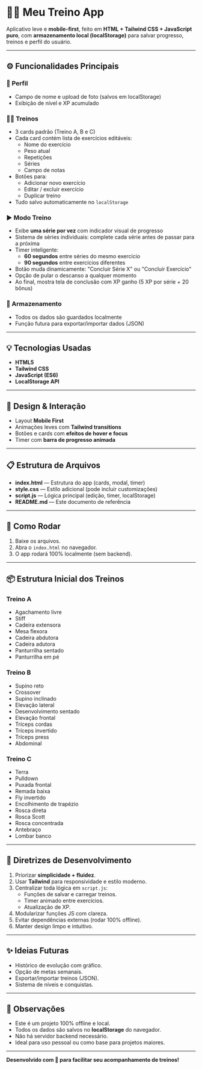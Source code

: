 # 🏋️‍♂️ Meu Treino App

Aplicativo leve e **mobile-first**, feito em **HTML + Tailwind CSS + JavaScript puro**, com **armazenamento local (localStorage)** para salvar progresso, treinos e perfil do usuário.

---

## ⚙️ Funcionalidades Principais

### 👤 Perfil
- Campo de nome e upload de foto (salvos em localStorage)
- Exibição de nível e XP acumulado

### 🏋️‍♀️ Treinos
- 3 cards padrão (Treino A, B e C)
- Cada card contém lista de exercícios editáveis:
  - Nome do exercício
  - Peso atual
  - Repetições
  - Séries
  - Campo de notas
- Botões para:
  - Adicionar novo exercício
  - Editar / excluir exercício
  - Duplicar treino
- Tudo salvo automaticamente no `localStorage`

### ▶️ Modo Treino
- Exibe **uma série por vez** com indicador visual de progresso
- Sistema de séries individuais: complete cada série antes de passar para a próxima
- Timer inteligente:
  - **60 segundos** entre séries do mesmo exercício
  - **90 segundos** entre exercícios diferentes
- Botão muda dinamicamente: "Concluir Série X" ou "Concluir Exercício"
- Opção de pular o descanso a qualquer momento
- Ao final, mostra tela de conclusão com XP ganho (5 XP por série + 20 bônus)

### 💾 Armazenamento
- Todos os dados são guardados localmente
- Função futura para exportar/importar dados (JSON)

---

## 💡 Tecnologias Usadas

- **HTML5**
- **Tailwind CSS**
- **JavaScript (ES6)**
- **LocalStorage API**

---

## 📱 Design & Interação

- Layout **Mobile First**
- Animações leves com **Tailwind transitions**
- Botões e cards com **efeitos de hover e focus**
- Timer com **barra de progresso animada**

---

## 📋 Estrutura de Arquivos

- **index.html** — Estrutura do app (cards, modal, timer)
- **style.css** — Estilo adicional (pode incluir customizações)
- **script.js** — Lógica principal (edição, timer, localStorage)
- **README.md** — Este documento de referência

---

## 🚀 Como Rodar

1. Baixe os arquivos.
2. Abra o `index.html` no navegador.
3. O app rodará 100% localmente (sem backend).

---

## 📦 Estrutura Inicial dos Treinos

### Treino A
- Agachamento livre  
- Stiff  
- Cadeira extensora  
- Mesa flexora  
- Cadeira abdutora  
- Cadeira adutora  
- Panturrilha sentado  
- Panturrilha em pé  

### Treino B
- Supino reto  
- Crossover  
- Supino inclinado  
- Elevação lateral  
- Desenvolvimento sentado  
- Elevação frontal  
- Tríceps cordas  
- Tríceps invertido  
- Tríceps press  
- Abdominal  

### Treino C
- Terra  
- Pulldown  
- Puxada frontal  
- Remada baixa  
- Fly invertido  
- Encolhimento de trapézio  
- Rosca direta  
- Rosca Scott  
- Rosca concentrada  
- Antebraço  
- Lombar banco  

---

## 🧭 Diretrizes de Desenvolvimento

1. Priorizar **simplicidade + fluidez**.
2. Usar **Tailwind** para responsividade e estilo moderno.
3. Centralizar toda lógica em `script.js`:
   - Funções de salvar e carregar treinos.
   - Timer animado entre exercícios.
   - Atualização de XP.
4. Modularizar funções JS com clareza.
5. Evitar dependências externas (rodar 100% offline).
6. Manter design limpo e intuitivo.

---

## ✨ Ideias Futuras

- Histórico de evolução com gráfico.
- Opção de metas semanais.
- Exportar/importar treinos (JSON).
- Sistema de níveis e conquistas.

---

## 📝 Observações

- Este é um projeto 100% offline e local.
- Todos os dados são salvos no **localStorage** do navegador.
- Não há servidor backend necessário.
- Ideal para uso pessoal ou como base para projetos maiores.

---

**Desenvolvido com 💪 para facilitar seu acompanhamento de treinos!**

